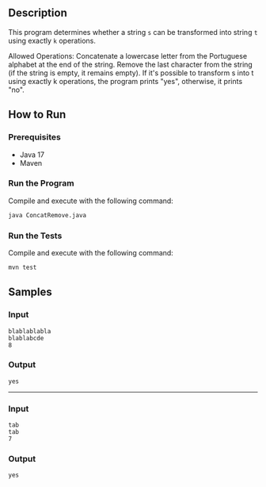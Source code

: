 ## Description

This program determines whether a string `s` can be transformed into string `t` using exactly `k` operations.

Allowed Operations:
Concatenate a lowercase letter from the Portuguese alphabet at the end of the string.
Remove the last character from the string (if the string is empty, it remains empty).
If it's possible to transform s into t using exactly k operations, the program prints "yes", otherwise, it prints "no".

## How to Run

### Prerequisites

- Java 17
- Maven

### Run the Program

Compile and execute with the following command:

```bash
java ConcatRemove.java
```

### Run the Tests

Compile and execute with the following command:

```bash
mvn test
```

## Samples

### Input

```
blablablabla
blablabcde
8
```

### Output

```
yes
```

---

### Input

```
tab
tab
7
```

### Output

```
yes
```